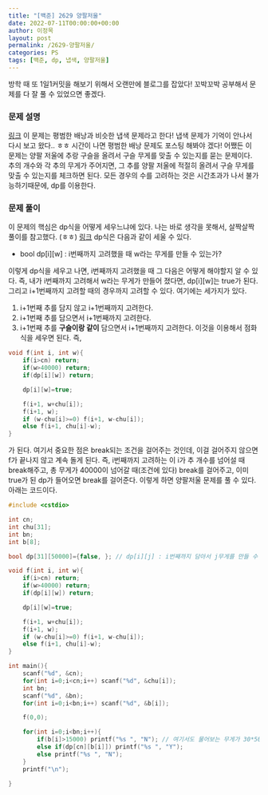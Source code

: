 ```yaml
---
title: "[백준] 2629 양팔저울"
date: 2022-07-11T00:00:00+00:00
author: 이정목
layout: post
permalink: /2629-양팔저울/
categories: PS
tags: [백준, dp, 냅색, 양팔저울]
---
```


방학 때 또 1일1커밋을 해보기 위해서 오랜만에 블로그를 잡았다! 꼬박꼬박 공부해서 문제를 다 잘 풀 수 있었으면 좋겠다.

### 문제 설명
[링크](https://www.acmicpc.net/problem/2629)
이 문제는 평범한 배낭과 비슷한 냅색 문제라고 한다! 냅색 문제가 기억이 안나서 다시 보고 왔다.. ㅎㅎ 시간이 나면 평범한 배낭 문제도 포스팅 해봐야 겠다! 어쨌든 이 문제는 양팔 저울에 추랑 구슬을 올려서 구슬 무게를 맞출 수 있는지를 묻는 문제이다. 추의 개수와 각 추의 무게가 주어지면, 그 추를 양팔 저울에 적절히 올려서 구슬 무게를 맞출 수 있는지를 체크하면 된다. 모든 경우의 수를 고려하는 것은 시간초과가 나서 불가능하기때문에, dp를 이용한다.

### 문제 풀이
이 문제의 핵심은 dp식을 어떻게 세우느냐에 있다. 나는 바로 생각을 못해서, 살짝살짝 풀이를 참고했다. (ㅎㅎ) [링크](https://yabmoons.tistory.com/105) dp식은 다음과 같이 세울 수 있다.
- bool dp[i][w] : i번째까지 고려했을 때 w라는 무게를 만들 수 있는가?

이렇게 dp식을 세우고 나면, i번째까지 고려했을 때 그 다음은 어떻게 해야할지 알 수 있다. 즉, 내가 i번째까지 고려해서 w라는 무게가 만들어 졌다면, dp[i][w]는 true가 된다. 그리고 i+1번째까지 고려할 때의 경우까지 고려할 수 있다. 여기에는 세가지가 있다.
1. i+1번째 추를 담지 않고 i+1번째까지 고려한다.
2. i+1번째 추를 담으면서 i+1번째까지 고려한다.
3. i+1번째 추를 **구슬이랑 같이** 담으면서 i+1번째까지 고려한다.
이것을 이용해서 점화식을 세우면 된다. 즉,

```c++
void f(int i, int w){
    if(i>cn) return;
    if(w>40000) return;
    if(dp[i][w]) return;

    dp[i][w]=true;

    f(i+1, w+chu[i]);
    f(i+1, w);
    if (w-chu[i]>=0) f(i+1, w-chu[i]);
    else f(i+1, chu[i]-w);
}
```
가 된다. 여기서 중요한 점은 break되는 조건을 걸어주는 것인데, 이걸 걸어주지 않으면 f가 끝나지 않고 계속 돌게 된다. 즉, i번째까지 고려하는 이 i가 추 개수를 넘어설 때 break해주고, 총 무게가 40000이 넘어갈 때(조건에 있다) break를 걸어주고, 이미 true가 된 dp가 들어오면 break를 걸어준다. 이렇게 하면 양팔저울 문제를 풀 수 있다.
아래는 코드이다.
```c++
#include <cstdio>

int cn;
int chu[31];
int bn;
int b[8];

bool dp[31][50000]={false, }; // dp[i][j] : i번째까지 담아서 j무게를 만들 수 있는가?

void f(int i, int w){
    if(i>cn) return;
    if(w>40000) return;
    if(dp[i][w]) return;

    dp[i][w]=true;

    f(i+1, w+chu[i]);
    f(i+1, w);
    if (w-chu[i]>=0) f(i+1, w-chu[i]);
    else f(i+1, chu[i]-w);
}

int main(){
    scanf("%d", &cn);
    for(int i=0;i<cn;i++) scanf("%d", &chu[i]);
    int bn;
    scanf("%d", &bn);
    for(int i=0;i<bn;i++) scanf("%d", &b[i]);

    f(0,0);

    for(int i=0;i<bn;i++){
        if(b[i]>15000) printf("%s ", "N"); // 여기서도 물어보는 무게가 30*500g이상이면 당연히안되므로 dp를 흝을이유도 없다
        else if(dp[cn][b[i]]) printf("%s ", "Y");
        else printf("%s ", "N");
    }
    printf("\n");
    
}
```